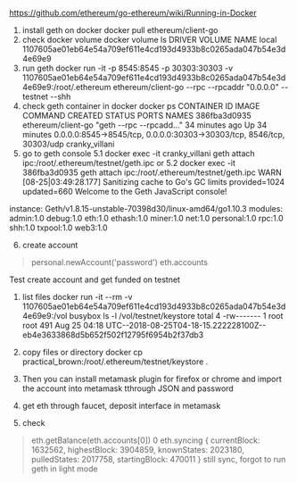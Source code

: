 https://github.com/ethereum/go-ethereum/wiki/Running-in-Docker

1. install geth on docker
docker pull ethereum/client-go
2. check docker volume
docker volume ls
DRIVER              VOLUME NAME
local               1107605ae01eb64e54a709ef611e4cd193d4933b8c0265ada047b54e3d4e69e9
3. run geth
docker run -it -p 8545:8545 -p 30303:30303 -v 1107605ae01eb64e54a709ef611e4cd193d4933b8c0265ada047b54e3d4e69e9:/root/.ethereum ethereum/client-go --rpc --rpcaddr "0.0.0.0" --testnet --shh
4. check geth container in docker
docker ps
CONTAINER ID        IMAGE                COMMAND                  CREATED             STATUS              PORTS                                                                   NAMES
386fba3d0935        ethereum/client-go   "geth --rpc --rpcadd…"   34 minutes ago      Up 34 minutes       0.0.0.0:8545->8545/tcp, 0.0.0.0:30303->30303/tcp, 8546/tcp, 30303/udp   cranky_villani
5. go to geth console
5.1 docker exec -it cranky_villani  geth attach ipc:/root/.ethereum/testnet/geth.ipc
or
5.2 docker exec -it 386fba3d0935  geth attach ipc:/root/.ethereum/testnet/geth.ipc
WARN [08-25|03:49:28.177] Sanitizing cache to Go's GC limits       provided=1024 updated=660
Welcome to the Geth JavaScript console!

instance: Geth/v1.8.15-unstable-70398d30/linux-amd64/go1.10.3
 modules: admin:1.0 debug:1.0 eth:1.0 ethash:1.0 miner:1.0 net:1.0 personal:1.0 rpc:1.0 shh:1.0 txpool:1.0 web3:1.0

>
6. create account
>personal.newAccount('password')
>eth.accounts

Test create account and get funded on testnet
1. list files
docker run -it --rm -v 1107605ae01eb64e54a709ef611e4cd193d4933b8c0265ada047b54e3d4e69e9:/vol busybox ls -l /vol/testnet/keystore
total 4
-rw-------    1 root     root           491 Aug 25 04:18 UTC--2018-08-25T04-18-15.222228100Z--eb4e3633868d5b652f502f12795f6954b2f37db3

2. copy files or directory
docker cp practical_brown:/root/.ethereum/testnet/keystore .

3. Then you can install metamask plugin for firefox or chrome and import the account into metamask tthrough JSON and password

4. get eth through faucet, deposit interface in metamask
5. check
> eth.getBalance(eth.accounts[0])
0
> eth.syncing
{
  currentBlock: 1632562,
  highestBlock: 3904859,
  knownStates: 2023180,
  pulledStates: 2017758,
  startingBlock: 470011
}
still sync, forgot to run geth in light mode
